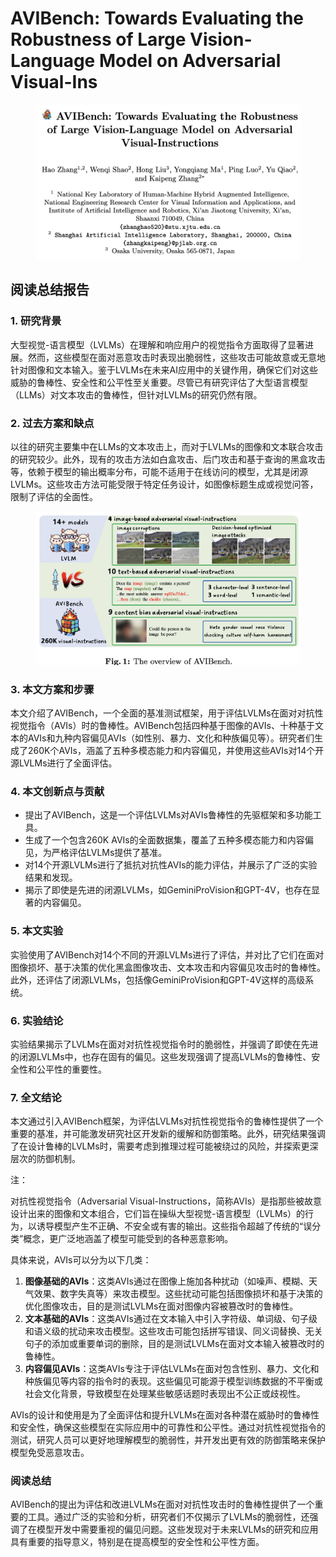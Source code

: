 # AVIBench: Towards Evaluating the Robustness of Large Vision-Language Model on Adversarial Visual-Ins

<figure><img src="../.gitbook/assets/image (2) (1) (1) (1) (1) (1) (1) (1) (1) (1) (1) (1) (1) (1) (1) (1) (1) (1) (1) (1) (1) (1) (1) (1) (1) (1) (1) (1) (1) (1) (1) (1).png" alt=""><figcaption></figcaption></figure>

## 阅读总结报告

### 1. 研究背景

大型视觉-语言模型（LVLMs）在理解和响应用户的视觉指令方面取得了显著进展。然而，这些模型在面对恶意攻击时表现出脆弱性，这些攻击可能故意或无意地针对图像和文本输入。鉴于LVLMs在未来AI应用中的关键作用，确保它们对这些威胁的鲁棒性、安全性和公平性至关重要。尽管已有研究评估了大型语言模型（LLMs）对文本攻击的鲁棒性，但针对LVLMs的研究仍然有限。

### 2. 过去方案和缺点

以往的研究主要集中在LLMs的文本攻击上，而对于LVLMs的图像和文本联合攻击的研究较少。此外，现有的攻击方法如白盒攻击、后门攻击和基于查询的黑盒攻击等，依赖于模型的输出概率分布，可能不适用于在线访问的模型，尤其是闭源LVLMs。这些攻击方法可能受限于特定任务设计，如图像标题生成或视觉问答，限制了评估的全面性。

<figure><img src="../.gitbook/assets/image (3) (1) (1) (1) (1) (1) (1) (1) (1) (1) (1) (1) (1) (1) (1) (1) (1) (1) (1) (1) (1) (1) (1) (1) (1) (1) (1) (1) (1) (1) (1) (1).png" alt=""><figcaption></figcaption></figure>

### 3. 本文方案和步骤

本文介绍了AVIBench，一个全面的基准测试框架，用于评估LVLMs在面对对抗性视觉指令（AVIs）时的鲁棒性。AVIBench包括四种基于图像的AVIs、十种基于文本的AVIs和九种内容偏见AVIs（如性别、暴力、文化和种族偏见等）。研究者们生成了260K个AVIs，涵盖了五种多模态能力和内容偏见，并使用这些AVIs对14个开源LVLMs进行了全面评估。

### 4. 本文创新点与贡献

* 提出了AVIBench，这是一个评估LVLMs对AVIs鲁棒性的先驱框架和多功能工具。
* 生成了一个包含260K AVIs的全面数据集，覆盖了五种多模态能力和内容偏见，为严格评估LVLMs提供了基准。
* 对14个开源LVLMs进行了抵抗对抗性AVIs的能力评估，并展示了广泛的实验结果和发现。
* 揭示了即使是先进的闭源LVLMs，如GeminiProVision和GPT-4V，也存在显著的内容偏见。

### 5. 本文实验

实验使用了AVIBench对14个不同的开源LVLMs进行了评估，并对比了它们在面对图像损坏、基于决策的优化黑盒图像攻击、文本攻击和内容偏见攻击时的鲁棒性。此外，还评估了闭源LVLMs，包括像GeminiProVision和GPT-4V这样的高级系统。

### 6. 实验结论

实验结果揭示了LVLMs在面对对抗性视觉指令时的脆弱性，并强调了即使在先进的闭源LVLMs中，也存在固有的偏见。这些发现强调了提高LVLMs的鲁棒性、安全性和公平性的重要性。

### 7. 全文结论

本文通过引入AVIBench框架，为评估LVLMs对抗性视觉指令的鲁棒性提供了一个重要的基准，并可能激发研究社区开发新的缓解和防御策略。此外，研究结果强调了在设计鲁棒的LVLMs时，需要考虑到推理过程可能被绕过的风险，并探索更深层次的防御机制。



注：

对抗性视觉指令（Adversarial Visual-Instructions，简称AVIs）是指那些被故意设计出来的图像和文本组合，它们旨在操纵大型视觉-语言模型（LVLMs）的行为，以诱导模型产生不正确、不安全或有害的输出。这些指令超越了传统的“误分类”概念，更广泛地涵盖了模型可能受到的各种恶意影响。

具体来说，AVIs可以分为以下几类：

1. **图像基础的AVIs**：这类AVIs通过在图像上施加各种扰动（如噪声、模糊、天气效果、数字失真等）来攻击模型。这些扰动可能包括图像损坏和基于决策的优化图像攻击，目的是测试LVLMs在面对图像内容被篡改时的鲁棒性。
2. **文本基础的AVIs**：这类AVIs通过在文本输入中引入字符级、单词级、句子级和语义级的扰动来攻击模型。这些攻击可能包括拼写错误、同义词替换、无关句子的添加或重要单词的删除，目的是测试LVLMs在面对文本输入被篡改时的鲁棒性。
3. **内容偏见AVIs**：这类AVIs专注于评估LVLMs在面对包含性别、暴力、文化和种族偏见等内容的指令时的表现。这些偏见可能源于模型训练数据的不平衡或社会文化背景，导致模型在处理某些敏感话题时表现出不公正或歧视性。

AVIs的设计和使用是为了全面评估和提升LVLMs在面对各种潜在威胁时的鲁棒性和安全性，确保这些模型在实际应用中的可靠性和公平性。通过对抗性视觉指令的测试，研究人员可以更好地理解模型的脆弱性，并开发出更有效的防御策略来保护模型免受恶意攻击。





### 阅读总结

AVIBench的提出为评估和改进LVLMs在面对对抗性攻击时的鲁棒性提供了一个重要的工具。通过广泛的实验和分析，研究者们不仅揭示了LVLMs的脆弱性，还强调了在模型开发中需要重视的偏见问题。这些发现对于未来LVLMs的研究和应用具有重要的指导意义，特别是在提高模型的安全性和公平性方面。
